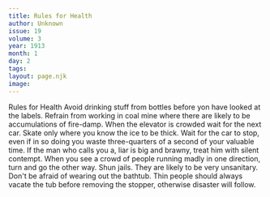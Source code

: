 ```yaml
---
title: Rules for Health
author: Unknown
issue: 19
volume: 3
year: 1913
month: 1
day: 2
tags:
layout: page.njk
image:
---
```

Rules for Health      Avoid drinking stuff from bottles before yon have looked at the labels.   Refrain from working in coal mine where there are likely to be accumulations of fire-damp.   When the elevator is crowded wait for the next car.   Skate only where you know the ice to be thick.   Wait for the car to stop, even if in so doing you waste three-quarters of a second of your valuable time.   If the man who calls you a, liar is big and brawny, treat him with silent contempt.   When you see a crowd of people running madly in one direction, turn and go the other way.   Shun jails. They are likely to be very unsanitary.   Don't be afraid of wearing out the bathtub. Thin people should always vacate the tub before removing the stopper, otherwise disaster will follow.   
